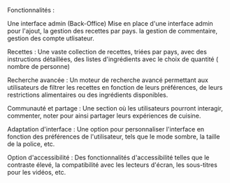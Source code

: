 Fonctionnalités : 

Une interface admin (Back-Office)
Mise en place d'une interface admin pour l'ajout, la gestion des recettes par pays.
la gestion de commentaire, gestion des compte utlisateur.


 Recettes : 
 Une vaste collection de recettes, triées par pays, avec des instructions détaillées, 
 des listes d'ingrédients avec le choix de quantité ( nombre de personne)

Recherche avancée : 
Un moteur de recherche avancé permettant aux utilisateurs de filtrer les recettes en fonction de leurs préférences, de leurs restrictions alimentaires ou des ingrédients disponibles.


Communauté et partage : 
Une section où les utilisateurs pourront interagir, 
commenter, noter pour ainsi partager leurs expériences de cuisine.


Adaptation d'interface : 
Une option pour personnaliser l'interface en fonction des préférences de l'utilisateur, 
tels que le mode sombre, la taille de la police, etc.

Option d'accessibilité : Des fonctionnalités d'accessibilité telles que le contraste élevé, 
la compatibilité avec les lecteurs d'écran, les sous-titres pour les vidéos, etc.
